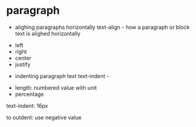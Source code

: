 # paragraph

* alighing paragraphs horizontally
text-align - how a paragraph or block text is alighed horizontally
- left
- right
- center
- justify

* indenting paragraph text
text-indent -
- length: numbered value with unit
- percentage

text-indent: 16px

to outdent: use negative value



